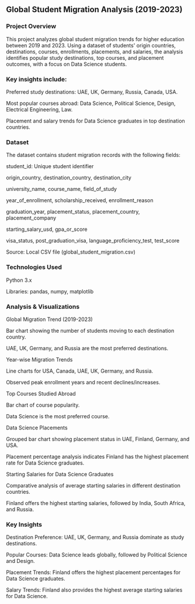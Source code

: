 ## Global Student Migration Analysis (2019-2023)

### Project Overview

This project analyzes global student migration trends for higher education between 2019 and 2023. Using a dataset of students' origin countries, destinations, courses, enrollments, placements, and salaries, the analysis identifies popular study destinations, top courses, and placement outcomes, with a focus on Data Science students.

### Key insights include:

Preferred study destinations: UAE, UK, Germany, Russia, Canada, USA.

Most popular courses abroad: Data Science, Political Science, Design, Electrical Engineering, Law.

Placement and salary trends for Data Science graduates in top destination countries.

### Dataset

The dataset contains student migration records with the following fields:

student_id: Unique student identifier

origin_country, destination_country, destination_city

university_name, course_name, field_of_study

year_of_enrollment, scholarship_received, enrollment_reason

graduation_year, placement_status, placement_country, placement_company

starting_salary_usd, gpa_or_score

visa_status, post_graduation_visa, language_proficiency_test, test_score

Source: Local CSV file (global_student_migration.csv)

### Technologies Used

Python 3.x

Libraries: pandas, numpy, matplotlib

### Analysis & Visualizations

Global Migration Trend (2019-2023)

Bar chart showing the number of students moving to each destination country.

UAE, UK, Germany, and Russia are the most preferred destinations.

Year-wise Migration Trends

Line charts for USA, Canada, UAE, UK, Germany, and Russia.

Observed peak enrollment years and recent declines/increases.

Top Courses Studied Abroad

Bar chart of course popularity.

Data Science is the most preferred course.

Data Science Placements

Grouped bar chart showing placement status in UAE, Finland, Germany, and USA.

Placement percentage analysis indicates Finland has the highest placement rate for Data Science graduates.

Starting Salaries for Data Science Graduates

Comparative analysis of average starting salaries in different destination countries.

Finland offers the highest starting salaries, followed by India, South Africa, and Russia.

### Key Insights

Destination Preference: UAE, UK, Germany, and Russia dominate as study destinations.

Popular Courses: Data Science leads globally, followed by Political Science and Design.

Placement Trends: Finland offers the highest placement percentages for Data Science graduates.

Salary Trends: Finland also provides the highest average starting salaries for Data Science.
